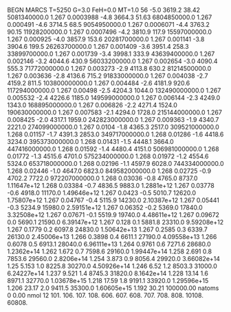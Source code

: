 BEGN
MARCS T=5250 G=3.0 FeH=0.0 MT=1.0
                  56
-5.0 3619.2 38.42 5081340000.0 1.267 0.0003988 
-4.8 3664.3 51.63 6804850000.0 1.267 0.000491 
-4.6 3714.5 68.5 9054950000.0 1.267 0.0006071 
-4.4 3763.2 90.15 11928200000.0 1.267 0.0007496 
-4.2 3810.9 117.9 15597000000.0 1.267 0.000925 
-4.0 3857.9 153.6 20281700000.0 1.267 0.001141 
-3.8 3904.6 199.5 26263700000.0 1.267 0.001409 
-3.6 3951.4 258.3 33899700000.0 1.267 0.001739 
-3.4 3998.1 333.9 43639400000.0 1.267 0.002146 
-3.2 4044.6 430.9 56033200000.0 1.267 0.002654 
-3.0 4090.4 555.3 71772000000.0 1.267 0.003273 
-2.9 4113.8 630.2 81214500000.0 1.267 0.003636 
-2.8 4136.6 715.2 91833000000.0 1.267 0.004038 
-2.7 4159.2 811.5 103800000000.0 1.267 0.004484 
-2.6 4181.9 920.6 117294000000.0 1.267 0.00498 
-2.5 4204.3 1044.0 132490000000.0 1.267 0.005532 
-2.4 4226.6 1185.0 149599000000.0 1.267 0.006144 
-2.3 4249.0 1343.0 168895000000.0 1.267 0.006826 
-2.2 4271.4 1524.0 190630000000.0 1.267 0.007583 
-2.1 4294.0 1728.0 215144000000.0 1.267 0.008425 
-2.0 4317.1 1959.0 242823000000.0 1.267 0.009363 
-1.9 4340.7 2221.0 274099000000.0 1.267 0.0104 
-1.8 4365.3 2517.0 309521000000.0 1.268 0.01157 
-1.7 4391.3 2853.0 349717000000.0 1.268 0.01286 
-1.6 4418.6 3234.0 395373000000.0 1.268 0.01431 
-1.5 4448.1 3664.0 447416000000.0 1.268 0.01592 
-1.4 4480.4 4151.0 506981000000.0 1.268 0.01772 
-1.3 4515.6 4701.0 575234000000.0 1.268 0.01972 
-1.2 4554.6 5324.0 653718000000.0 1.268 0.02196 
-1.1 4597.9 6028.0 744334000000.0 1.268 0.02446 
-1.0 4647.0 6823.0 849582000000.0 1.268 0.02725 
-0.9 4702.2 7722.0 972207000000.0 1.268 0.03036 
-0.8 4765.0 8737.0 1.11647e+12 1.268 0.03384 
-0.7 4836.5 9883.0 1.2881e+12 1.267 0.03778 
-0.6 4918.0 11170.0 1.49646e+12 1.267 0.0423 
-0.5 5010.7 12620.0 1.75807e+12 1.267 0.04767 
-0.4 5115.9 14230.0 2.10387e+12 1.267 0.05441 
-0.3 5234.9 15980.0 2.59151e+12 1.267 0.06352 
-0.2 5369.0 17840.0 3.32508e+12 1.267 0.07671 
-0.1 5519.9 19740.0 4.48611e+12 1.267 0.09672 
0.0 5690.1 21590.0 6.39147e+12 1.267 0.128 
0.1 5881.8 23310.0 9.59208e+12 1.267 0.1779 
0.2 6097.8 24830.0 1.50642e+13 1.267 0.2585 
0.3 6339.7 26130.0 2.45006e+13 1.266 0.3898 
0.4 6611.1 27190.0 4.09558e+13 1.266 0.6078 
0.5 6913.1 28040.0 6.96111e+13 1.264 0.9761 
0.6 7271.6 28680.0 1.2362e+14 1.262 1.672 
0.7 7598.6 29160.0 1.99447e+14 1.258 2.691 
0.8 7853.6 29560.0 2.8206e+14 1.254 3.873 
0.9 8056.4 29920.0 3.66082e+14 1.25 5.153 
1.0 8225.8 30270.0 4.50926e+14 1.246 6.52 
1.2 8503.3 31000.0 6.24227e+14 1.237 9.521 
1.4 8745.3 31820.0 8.1642e+14 1.228 13.14 
1.6 8971.1 32770.0 1.03678e+15 1.218 17.59 
1.8 9191.1 33920.0 1.29596e+15 1.206 23.17 
2.0 9411.5 35300.0 1.60605e+15 1.192 30.21 
100000.00
natoms              0      0.00
nmol          12
          101.         106.       107.      108.         606.        607.        608.
          707.         708.       808.    10108.       60808.
